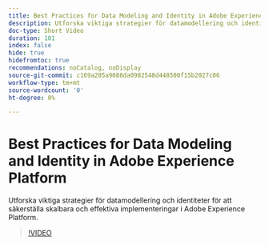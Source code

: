 ```yaml
---
title: Best Practices for Data Modeling and Identity in Adobe Experience Platform
description: Utforska viktiga strategier för datamodellering och identiteter för att säkerställa skalbara och effektiva implementeringar i Adobe Experience Platform.
doc-type: Short Video
duration: 101
index: false
hide: true
hidefromtoc: true
recommendations: noCatalog, noDisplay
source-git-commit: c169a205a9088da0982548d448500f15b2027c06
workflow-type: tm+mt
source-wordcount: '0'
ht-degree: 0%

---
```



# Best Practices for Data Modeling and Identity in Adobe Experience Platform

Utforska viktiga strategier för datamodellering och identiteter för att säkerställa skalbara och effektiva implementeringar i Adobe Experience Platform.

<!-- 72_S655_3442541_100_best-practices-for-data-modeling-and-identity-in-adobe-experience-platform -->
>[!VIDEO](https://video.tv.adobe.com/v/3458310/?learn=on&enablevpops=true)
